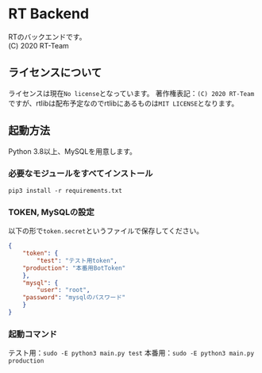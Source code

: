 # RT Backend
RTのバックエンドです。  
(C) 2020 RT-Team

## ライセンスについて
ライセンスは現在`No license`となっています。
著作権表記：`(C) 2020 RT-Team`
ですが、rtlibは配布予定なのでrtlibにあるものは`MIT LICENSE`となります。

## 起動方法
Python 3.8以上、MySQLを用意します。
### 必要なモジュールをすべてインストール
`pip3 install -r requirements.txt`
### TOKEN, MySQLの設定
以下の形で`token.secret`というファイルで保存してください。
```json
{
    "token": {
        "test": "テスト用token",
	"production": "本番用BotToken"
    },
    "mysql": {
        "user": "root",
	"password": "mysqlのパスワード"
    }
}
```
### 起動コマンド
テスト用：`sudo -E python3 main.py test`
本番用：`sudo -E python3 main.py production`

